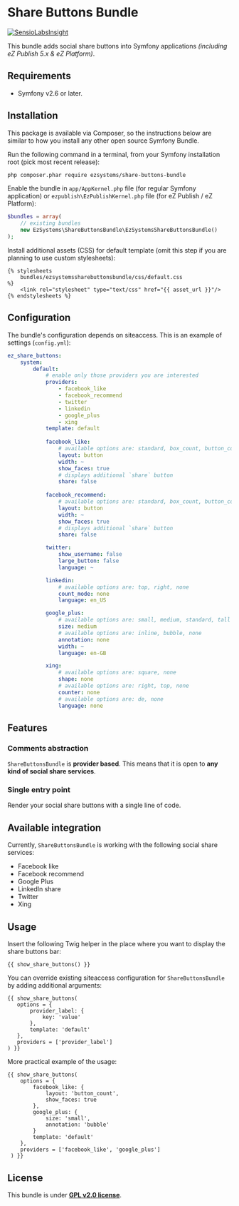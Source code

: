 # Share Buttons Bundle

[![SensioLabsInsight](https://insight.sensiolabs.com/projects/8f309360-c70a-486f-9d7f-b50868fce663/big.png)](https://insight.sensiolabs.com/projects/8f309360-c70a-486f-9d7f-b50868fce663)

This bundle adds social share buttons into Symfony applications _(including eZ Publish 5.x & eZ Platform)_.

## Requirements

- Symfony v2.6 or later.

## Installation
This package is available via Composer, so the instructions below are similar to how you install any other open source Symfony Bundle.

Run the following command in a terminal, from your Symfony installation root (pick most recent release):

```bash
php composer.phar require ezsystems/share-buttons-bundle
```

Enable the bundle in `app/AppKernel.php` file (for regular Symfony application) or `ezpublish\EzPublishKernel.php` file (for eZ Publish / eZ Platform):

```php
$bundles = array(
    // existing bundles
    new EzSystems\ShareButtonsBundle\EzSystemsShareButtonsBundle()
);
```

Install additional assets (CSS) for default template (omit this step if you are planning to use custom stylesheets):

```twig
{% stylesheets
    bundles/ezsystemssharebuttonsbundle/css/default.css
%}
    <link rel="stylesheet" type="text/css" href="{{ asset_url }}"/>
{% endstylesheets %}
```

## Configuration

The bundle's configuration depends on siteaccess. This is an example of settings (`config.yml`):

```yaml
ez_share_buttons:
    system:
        default:
            # enable only those providers you are interested
            providers:
                - facebook_like
                - facebook_recommend
                - twitter
                - linkedin
                - google_plus
                - xing
            template: default
            
            facebook_like:
                # available options are: standard, box_count, button_count, button
                layout: button
                width: ~
                show_faces: true
                # displays additional `share` button
                share: false
            
            facebook_recommend:
                # available options are: standard, box_count, button_count, button
                layout: button
                width: ~
                show_faces: true
                # displays additional `share` button
                share: false

            twitter:
                show_username: false
                large_button: false
                language: ~

            linkedin:
                # available options are: top, right, none
                count_mode: none
                language: en_US

            google_plus:
                # available options are: small, medium, standard, tall
                size: medium
                # available options are: inline, bubble, none
                annotation: none
                width: ~
                language: en-GB

            xing:
                # available options are: square, none
                shape: none
                # available options are: right, top, none
                counter: none
                # available options are: de, none
                language: none

```

## Features

### Comments abstraction

`ShareButtonsBundle` is **provider based**. This means that it is open to **any kind of social share services**.

### Single entry point

Render your social share buttons with a single line of code.

## Available integration

Currently, `ShareButtonsBundle` is working with the following social share services:

* Facebook like
* Facebook recommend
* Google Plus
* LinkedIn share
* Twitter
* Xing

## Usage

Insert the following Twig helper in the place where you want to display the share buttons bar:

```twig
{{ show_share_buttons() }}
```

You can override existing siteaccess configuration for `ShareButtonsBundle` by adding additional arguments:
 
 ```twig
 {{ show_share_buttons(
    options = {
        provider_label: {
            key: 'value'
        },
        template: 'default'
    },
    providers = ['provider_label']
 ) }}
 ```
 
 More practical example of the usage:
 
 ```twig
 {{ show_share_buttons(
     options = {
         facebook_like: {
             layout: 'button_count',
             show_faces: true
         },
         google_plus: {
             size: 'small',
             annotation: 'bubble'
         }
         template: 'default'
     },
     providers = ['facebook_like', 'google_plus']
  ) }}  
 ```

## License

This bundle is under **[GPL v2.0 license](http://www.gnu.org/licenses/gpl-2.0.html)**.
